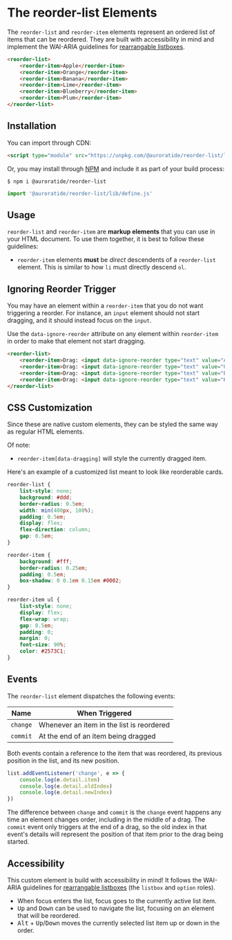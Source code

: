 # The reorder-list Elements

<p hidden><strong><a href="https://auroratide.github.io/web-components/reorder-list">View this page with live demos!</a></strong></p>

The `reorder-list` and `reorder-item` elements represent an ordered list of items that can be reordered. They are built with accessibility in mind and implement the WAI-ARIA guidelines for [rearrangable listboxes](https://www.w3.org/WAI/ARIA/apg/example-index/listbox/listbox-rearrangeable.html).

<!--DEMO
<wc-demo>
	<reorder-list>
		<reorder-item>Apple</reorder-item>
		<reorder-item>Orange</reorder-item>
		<reorder-item>Banana</reorder-item>
		<reorder-item>Lime</reorder-item>
		<reorder-item>Blueberry</reorder-item>
		<reorder-item>Plum</reorder-item>
	</reorder-list>
</wc-demo>
/DEMO-->

```html
<reorder-list>
	<reorder-item>Apple</reorder-item>
	<reorder-item>Orange</reorder-item>
	<reorder-item>Banana</reorder-item>
	<reorder-item>Lime</reorder-item>
	<reorder-item>Blueberry</reorder-item>
	<reorder-item>Plum</reorder-item>
</reorder-list>
```

## Installation

You can import through CDN:

```html
<script type="module" src="https://unpkg.com/@auroratide/reorder-list/lib/define.js"></script>
```

Or, you may install through [NPM](https://www.npmjs.com/package/@auroratide/reorder-list) and include it as part of your build process:

```
$ npm i @auroratide/reorder-list
```

```javascript
import '@auroratide/reorder-list/lib/define.js'
```

## Usage

`reorder-list` and `reorder-item` are **markup elements** that you can use in your HTML document. To use them together, it is best to follow these guidelines:

* `reorder-item` elements **must** be _direct_ descendents of a `reorder-list` element. This is similar to how `li` must directly descend `ol`.

## Ignoring Reorder Trigger

You may have an element within a `reorder-item` that you do not want triggering a reorder. For instance, an `input` element should not start dragging, and it should instead focus on the `input`.

Use the `data-ignore-reorder` attribute on any element within `reorder-item` in order to make that element not start dragging.

<!--DEMO
<wc-demo id="ignore-reorder">
	<reorder-list>
		<reorder-item>Drag: <input data-ignore-reorder type="text" value="Apple" /></reorder-item>
		<reorder-item>Drag: <input data-ignore-reorder type="text" value="Orange" /></reorder-item>
		<reorder-item>Drag: <input data-ignore-reorder type="text" value="Banana" /></reorder-item>
		<reorder-item>Drag: <input data-ignore-reorder type="text" value="Kiwi" /></reorder-item>
	</reorder-list>
</wc-demo>
/DEMO-->

```html
<reorder-list>
	<reorder-item>Drag: <input data-ignore-reorder type="text" value="Apple" /></reorder-item>
	<reorder-item>Drag: <input data-ignore-reorder type="text" value="Orange" /></reorder-item>
	<reorder-item>Drag: <input data-ignore-reorder type="text" value="Banana" /></reorder-item>
	<reorder-item>Drag: <input data-ignore-reorder type="text" value="Kiwi" /></reorder-item>
</reorder-list>
```

## CSS Customization

Since these are native custom elements, they can be styled the same way as regular HTML elements.

Of note:

* `reorder-item[data-dragging]` will style the currently dragged item.

Here's an example of a customized list meant to look like reorderable cards.

<!--DEMO
<wc-demo id="fancy">
	<reorder-list>
		<reorder-item>
			<strong>Cobb Salad</strong>
			<ul>
					<li>chicken</li>
					<li>egg</li>
					<li>tomato</li>
			</ul>
		</reorder-item>
		<reorder-item>
			<strong>Fried Rice</strong>
			<ul>
					<li>rice</li>
					<li>shrimp</li>
					<li>egg</li>
			</ul>
		</reorder-item>
		<reorder-item>
			<strong>Chimichanga</strong>
			<ul>
					<li>chicken</li>
					<li>beans</li>
			</ul>
		</reorder-item>
		<reorder-item>
			<strong>Banana Pancake</strong>
			<ul>
					<li>breakfast</li>
					<li>banana</li>
			</ul>
		</reorder-item>
		<reorder-item>
			<strong>Philly Cheese Sandwich</strong>
			<ul>
					<li>steak</li>
					<li>cheese</li>
					<li>bread</li>
			</ul>
		</reorder-item>
	</reorder-list>
</wc-demo>
<style>
	#fancy reorder-list {
		list-style: none;
		background: #ddd;
		border-radius: 0.5em;
		width: min(400px, 100%);
		padding: 0.5em;
		display: flex;
		flex-direction: column;
		gap: 0.5em;
	}
	#fancy reorder-item {
		background: #fff;
		border-radius: 0.25em;
		padding: 0.5em;
		box-shadow: 0 0.1em 0.15em #0002;
	}
	#fancy ul {
		list-style: none;
		display: flex;
		flex-wrap: wrap;
		gap: 0.5em;
		padding: 0;
		margin: 0;
		font-size: 90%;
		color: #2573C1;
	}
</style>
/DEMO-->

```css
reorder-list {
	list-style: none;
	background: #ddd;
	border-radius: 0.5em;
	width: min(400px, 100%);
	padding: 0.5em;
	display: flex;
	flex-direction: column;
	gap: 0.5em;
}

reorder-item {
	background: #fff;
	border-radius: 0.25em;
	padding: 0.5em;
	box-shadow: 0 0.1em 0.15em #0002;
}

reorder-item ul {
	list-style: none;
	display: flex;
	flex-wrap: wrap;
	gap: 0.5em;
	padding: 0;
	margin: 0;
	font-size: 90%;
	color: #2573C1;
}
```

## Events

The `reorder-list` element dispatches the following events:

| Name | When Triggered |
| ------------- | ------------- |
| `change` | Whenever an item in the list is reordered |
| `commit` | At the end of an item being dragged |

Both events contain a reference to the item that was reordered, its previous position in the list, and its new position.

```js
list.addEventListener('change', e => {
	console.log(e.detail.item)
	console.log(e.detail.oldIndex)
	console.log(e.detail.newIndex)
})
```

The difference between `change` and `commit` is the `change` event happens any time an element changes order, including in the middle of a drag. The `commit` event only triggers at the end of a drag, so the old index in that event's details will represent the position of that item prior to the drag being started.

## Accessibility

This custom element is build with accessibility in mind! It follows the WAI-ARIA guidelines for [rearrangable listboxes](https://www.w3.org/WAI/ARIA/apg/example-index/listbox/listbox-rearrangeable.html) (the `listbox` and `option` roles).

* When focus enters the list, focus goes to the currently active list item.
* <kbd>Up</kbd> and <kbd>Down</kbd> can be used to navigate the list, focusing on an element that will be reordered.
* <kbd>Alt</kbd> + <kbd>Up</kbd>/<kbd>Down</kbd> moves the currently selected list item up or down in the order.
